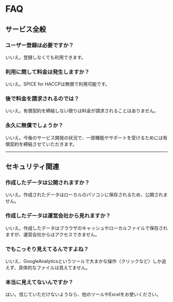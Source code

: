 # FAQ

## サービス全般
### ユーザー登録は必要ですか？
いいえ。登録しなくても利用できます。

### 利用に関して料金は発生しますか？
いいえ。SPICE for HACCPは無償で利用可能です。

### 後で料金を請求されるのでは？
いいえ。有償契約を締結しない限りは料金が請求されることはありません。

### 永久に無償でしょうか？
いいえ。今後のサービス開発の状況で、一部機能やサポートを受けるためには有償契約を締結させていただきます。

---

## セキュリティ関連
### 作成したデータは公開されますか？
いいえ。作成されたデータはローカルのパソコンに保存されるため、公開されません。

### 作成したデータは運営会社から見れますか？
いいえ。作成したデータはブラウザのキャッシュやローカルファイルで保存されますが、運営会社からはアクセスできません。

### でもこっそり見えてるんですよね？
いいえ、GoogleAnalyticsというツールで大まかな操作（クリックなど）しか追えず、具体的なファイルは見えてません。

### 本当に見えてないんですか？
はい。信じていただけないようなら、他のツールやExcelをお使いください。
